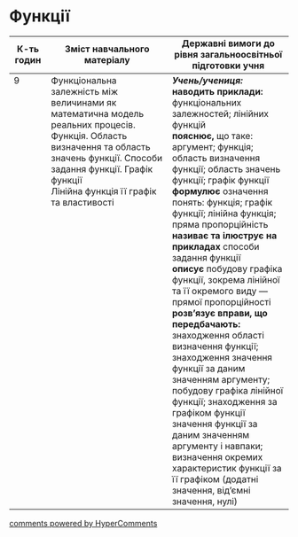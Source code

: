<div id="hypercomments_widget" class="js-hypercomments-widget invisible"></div>

# Функції

<table>
  <tr>
    <td width="10%" align="center"><b>К-ть годин</b></td>
    <td width="40%" align="center"><b>Зміст навчального матеріалу</b></td>
    <td width="40%" align="center"><b>Державні вимоги до рівня загальноосвітньої підготовки учня</b></td>
  </tr>
<tbody>
  <tr>
<td width="10%" style="vertical-align:top !important;">9</td>
    <td width="40%" style="vertical-align:top !important;">
Функціональна залежність між величинами як математична модель реальних процесів. Функція. Область визначення та область значень функції. Способи задання функції. Графік функції<br>
Лінійна функція її графік та властивості
</td>
    <td width="40%" style="vertical-align:top !important;">
<i><b>Учень/учениця:</b></i><br>
<b>наводить приклади:</b> функціональних залежностей; лінійних функцій<br>
<b>пояснює,</b> що таке: аргумент; функція; область визначення функції; область значень функції; графік функції<br>
<b>формулює</b> означення понять: функція; графік функції; лінійна функція; пряма пропорційність<br>
<b>називає та ілюструє на прикладах</b> способи задання функції<br>
<b>описує</b> побудову графіка функції, зокрема лінійної та її окремого виду — прямої пропорційності<br>
<b>розв’язує вправи, що передбачають:</b> знаходження області визначення функції; знаходження значення функції за даним значенням аргументу; побудову графіка лінійної функції; знаходження за графіком функції значення функції за даним значенням аргументу і навпаки; визначення окремих характеристик функції за її графіком (додатні значення, від’ємні значення, нулі)
</td>
  </tr>
</tbody>
</table>

<div class="js-hypercomments-container">
<a href="http://hypercomments.com" class="hc-link" title="comments widget">comments powered by HyperComments</a>
</div>